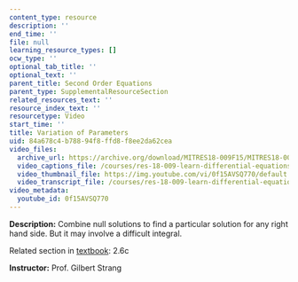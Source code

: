 ```yaml
---
content_type: resource
description: ''
end_time: ''
file: null
learning_resource_types: []
ocw_type: ''
optional_tab_title: ''
optional_text: ''
parent_title: Second Order Equations
parent_type: SupplementalResourceSection
related_resources_text: ''
resource_index_text: ''
resourcetype: Video
start_time: ''
title: Variation of Parameters
uid: 84a678c4-b788-94f8-ffd8-f8ee2da62cea
video_files:
  archive_url: https://archive.org/download/MITRES18-009F15/MITRES18-009F15_2_6c_VariationOfParameters_300k.mp4
  video_captions_file: /courses/res-18-009-learn-differential-equations-up-close-with-gilbert-strang-and-cleve-moler-fall-2015/fa22f547eef35ec9bd3622f06eec6eb6_0f15AVSQ770.vtt
  video_thumbnail_file: https://img.youtube.com/vi/0f15AVSQ770/default.jpg
  video_transcript_file: /courses/res-18-009-learn-differential-equations-up-close-with-gilbert-strang-and-cleve-moler-fall-2015/227b974ca57f75d655e249a69e7b13f8_0f15AVSQ770.pdf
video_metadata:
  youtube_id: 0f15AVSQ770
---
```


**Description:** Combine null solutions to find a particular solution for any right hand side. But it may involve a difficult integral.

Related section in [textbook](http://www-math.mit.edu/~gs/dela/): 2.6c

**Instructor:** Prof. Gilbert Strang